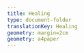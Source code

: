 ```yaml
---
title: Healing
type: document-folder
translationKey: Healing
geometry: margin=2cm
geometry: a4paper
---
```

